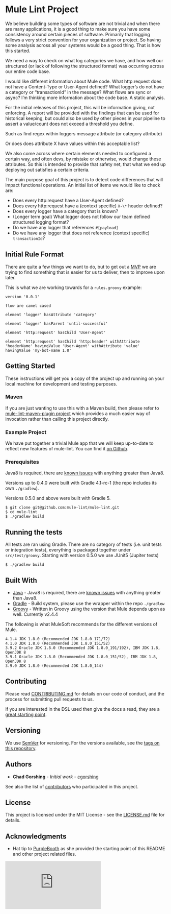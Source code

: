 # Mule Lint Project

We believe building some types of software are not trivial and when there are
many applications, it is a good thing to make sure you have some consistency
around certain pieces of software. Primarily that logging follows a very strict
convention for your organization or project. So having some analysis across all
your systems would be a good thing. That is how this started.

We need a way to check on what log categories we have, and how well our
structured (or lack of following the structured format) was occurring across our
entire code base.

I would like different information about Mule code.
What http:request does not have a Content-Type or User-Agent defined?
What logger’s do not have a category or “transactionId” in the message?
What flows are sync or async?
I’m thinking more information about the code base. A static analysis.

For the initial releases of this project, this will be information giving, not enforcing.
A report will be provided with the findings that can be used for historical keeping, but could
also be used by other pieces in your pipeline to assert a value/count does not exceed a
threshold you define.

Such as find regex within loggers message attribute (or category attribute)

Or does does attribute X have values within this acceptable list?

We also come across where certain elements needed to configured a certain way,
and often devs, by mistake or otherwise, would change these attributes. So this
is intended to provide that safety net, that what we end up deploying out
satisfies a certain criteria.

The main purpose goal of this project is to detect code differences that will
impact functional operations. An initial list of items we would like to check
are:
* Does every http:request have a User-Agent defined?
* Does every http:request have a (context specific) `X-\*` header defined?
* Does every logger have a category that is known?
* (Longer term goal) What logger does not follow our team defined structured
  logging format?
* Do we have any logger that references `#[payload]`
* Do we have any logger that does not reference (context specific)
  `transactionId`?

## Initial Rule Format
There are quite a few things we want to do, but to get out a [MVP](https://en.wikipedia.org/wiki/Minimum_viable_product)
we are trying to find something that is easier for us to deliver, then to improve upon later.

This is what we are working towards for a `rules.groovy` example:

```
version '0.0.1'

flow are camel cased

element 'logger' hasAttribute 'category'

element 'logger' hasParent 'until-successful'

element 'http:request' hasChild 'User-Agent'

element 'http:request' hasChild 'http:header' withAttribute 'headerName' havingValue 'User-Agent' withAttribute 'value' havingValue 'my-bot-name 1.0'
```

## Getting Started

These instructions will get you a copy of the project up and running on your local machine for development and testing purposes.

### Maven
If you are just wanting to use this with a Maven build, then please refer to
[mule-lint-maven-plugin project](https://github.com/Nuisto/mule-lint-maven-plugin) which
provides a much easier way of invocation rather than calling this project
directly.

### Example Project
We have put together a trivial Mule app that we will keep
up-to-date to reflect new features of mule-lint. You can find it [on Github](https://github.com/Nuisto/example-mule-lint-project).

### Prerequisites

Java8 is required, there are [known issues](https://github.com/mule-lint/mule-lint/issues/15) with anything greater than Java8.

Versions up to 0.4.0 were built with Gradle 4.1-rc-1 (the repo includes its own
`./gradlew`).

Versions 0.5.0 and above were built with Gradle 5.

```
$ git clone git@github.com:mule-lint/mule-lint.git
$ cd mule-lint
$ ./gradlew build
```

## Running the tests

All tests are ran using Gradle. There are no category of tests (i.e. unit tests or integration tests), everything is packaged together under `src/test/groovy`.
Starting with version 0.5.0 we use JUnit5 (Jupiter tests)

```
$ ./gradlew build
```


## Built With

* [Java](https://java.sun.com/) - Java8 is required, there are [known issues](https://github.com/mule-lint/mule-lint/issues/15) with anything
  greater than Java8.
* [Gradle](https://gradle.org/) - Build system, please use the wrapper within
  the repo `./gradlew`
* [Groovy](http://groovy-lang.org/) - Written in Groovy using the version that Mule depends upon as well. Currently v2.4.4

The following is what MuleSoft recommends for the different versions of Mule.
```
4.1.4 JDK 1.8.0 (Recommended JDK 1.8.0_171/72)
4.1.0 JDK 1.8.0 (Recommended JDK 1.8.0_151/52)
3.9.2 Oracle JDK 1.8.0 (Recommended JDK 1.8.0_191/192), IBM JDK 1.8, OpenJDK 8
3.9.1 Oracle JDK 1.8.0 (Recommended JDK 1.8.0_151/52), IBM JDK 1.8, OpenJDK 8
3.9.0 JDK 1.8.0 (Recommended JDK 1.8.0_144)
```


## Contributing

Please read [CONTRIBUTING.md](https://github.com/nuisto/mule-lint/CONTRIBUTING.md) for details on our code of conduct, and the process for submitting pull requests to us.

If you are interested in the DSL used then give the docs a read, they are a [great starting point](http://docs.groovy-lang.org/latest/html/documentation/core-domain-specific-languages.html).

## Versioning

We use [SemVer](http://semver.org/) for versioning. For the versions available, see the [tags on this repository](https://github.com/nuisto/mule-lint/tags). 

## Authors

* **Chad Gorshing** - *Initial work* - [cgorshing](https://gens.io/profile/cgorshing)

See also the list of [contributors](https://github.com/nuisto/mule-lint/contributors) who participated in this project.

## License

This project is licensed under the MIT License - see the [LICENSE.md](LICENSE.md) file for details.

## Acknowledgments

* Hat tip to [PurpleBooth](https://gist.github.com/PurpleBooth/109311bb0361f32d87a2) as she provided the starting point of this README and other project related files.

[![Analytics](https://beacon-cgorshing.appspot.com/UA-24556575-4/mule-lint/mule-lint/README.md?pixel)](https://github.com/mule-lint/mule-lint/README.md)
